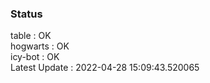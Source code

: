 ### Status


table : OK  
hogwarts : OK  
icy-bot : OK  
Latest Update : 2022-04-28 15:09:43.520065
